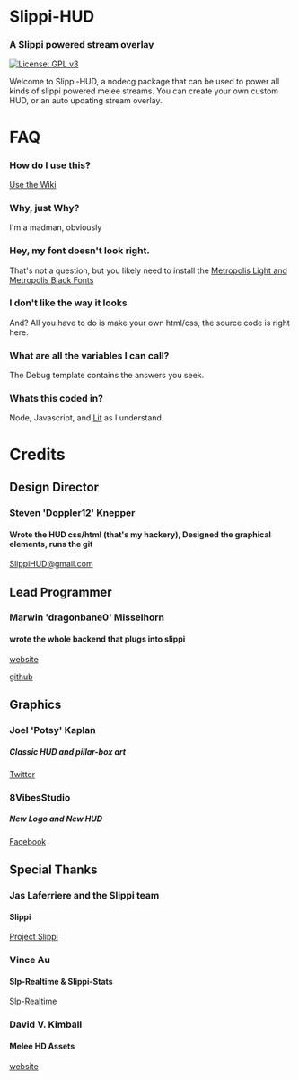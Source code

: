 # Slippi-HUD
### A Slippi powered stream overlay
[![License: GPL v3](https://img.shields.io/badge/License-GPLv3-blue.svg)](https://www.gnu.org/licenses/gpl-3.0)

Welcome to Slippi-HUD, a nodecg package that can be used to power all kinds of slippi powered melee streams. You can create your own custom HUD, or an auto updating stream overlay.

# FAQ
### How do I use this?
[Use the Wiki](https://github.com/SSBDoppler/slippi-hud/wiki)
### Why, just Why?
I'm a madman, obviously
### Hey, my font doesn't look right.
That's not a question, but you likely need to install the [Metropolis Light and Metropolis Black Fonts](https://www.1001fonts.com/metropolis-font.html)
### I don't like the way it looks
And? All you have to do is make your own html/css, the source code is right here.
### What are all the variables I can call?
The Debug template contains the answers you seek.
### Whats this coded in?
Node, Javascript, and [Lit](https://lit.dev) as I understand.
# Credits
## Design Director
### Steven 'Doppler12' Knepper
#### Wrote the HUD css/html (that's my hackery), Designed the graphical elements, runs the git
SlippiHUD@gmail.com

## Lead Programmer
### Marwin 'dragonbane0' Misselhorn
#### wrote the whole backend that plugs into slippi
[website](https://misselhorn.xyz/)

[github](https://github.com/dragonbane0)

## Graphics
### Joel 'Potsy' Kaplan
##### Classic HUD and pillar-box art
[Twitter](https://twitter.com/potsyjk)

### 8VibesStudio
##### New Logo and New HUD
[Facebook](https://www.facebook.com/8vibestudios)

## Special Thanks
### Jas Laferriere and the Slippi team
#### Slippi
[Project Slippi](https://github.com/project-slippi)

### Vince Au
#### Slp-Realtime & Slippi-Stats
[Slp-Realtime](https://github.com/vinceau)

### David V. Kimball
#### Melee HD Assets
[website](http://davidvkimball.com)
